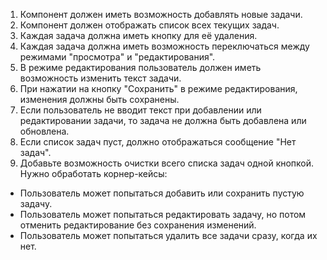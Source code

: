 1. Компонент должен иметь возможность добавлять новые задачи.
2. Компонент должен отображать список всех текущих задач.
3. Каждая задача должна иметь кнопку для её удаления.
4. Каждая задача должна иметь возможность переключаться между режимами "просмотра" и "редактирования".
5. В режиме редактирования пользователь должен иметь возможность изменить текст задачи.
6. При нажатии на кнопку "Сохранить" в режиме редактирования, изменения должны быть сохранены.
7. Если пользователь не вводит текст при добавлении или редактировании задачи, то задача не должна быть добавлена или обновлена.
8. Если список задач пуст, должно отображаться сообщение "Нет задач".
9. Добавьте возможность очистки всего списка задач одной кнопкой.
Нужно обработать корнер-кейсы:
- Пользователь может попытаться добавить или сохранить пустую задачу.
- Пользователь может попытаться редактировать задачу, но потом отменить редактирование без сохранения изменений.
- Пользователь может попытаться удалить все задачи сразу, когда их нет.